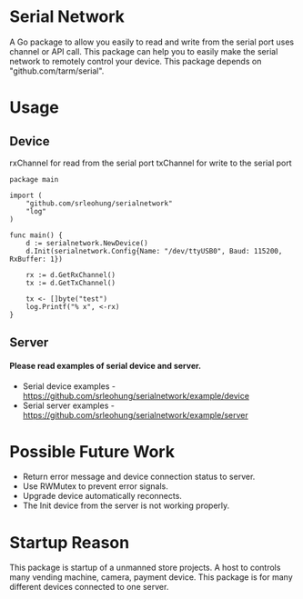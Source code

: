 # Serial Network
A Go package to allow you easily to read and write from the serial port uses channel or API call. This package can help you to easily make the serial network to remotely control your device. This package depends on "github.com/tarm/serial".

# Usage
## Device
rxChannel for read from the serial port
txChannel for write to the serial port
```
package main

import (
	"github.com/srleohung/serialnetwork"
	"log"
)

func main() {
	d := serialnetwork.NewDevice()
	d.Init(serialnetwork.Config{Name: "/dev/ttyUSB0", Baud: 115200, RxBuffer: 1})

	rx := d.GetRxChannel()
	tx := d.GetTxChannel()

	tx <- []byte("test")
	log.Printf("% x", <-rx)
}
```
## Server
#### Please read examples of serial device and server.
* Serial device examples - https://github.com/srleohung/serialnetwork/example/device
* Serial server examples - https://github.com/srleohung/serialnetwork/example/server

# Possible Future Work
* Return error message and device connection status to server.
* Use RWMutex to prevent error signals.
* Upgrade device automatically reconnects.
* The Init device from the server is not working properly.

# Startup Reason
This package is startup of a unmanned store projects. A host to controls many vending machine, camera, payment device. This package is for many different devices connected to one server.
